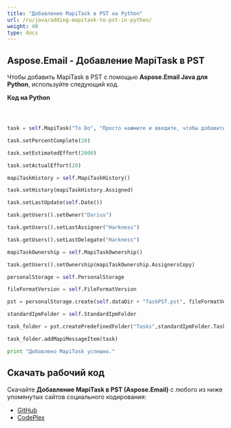 ```yaml
---
title: "Добавление MapiTask в PST на Python"
url: /ru/java/adding-mapitask-to-pst-in-python/
weight: 40
type: docs
---
```


## **Aspose.Email - Добавление MapiTask в PST**
Чтобы добавить MapiTask в PST с помощью **Aspose.Email Java для Python**, используйте следующий код.

**Код на Python**

```python



task = self.MapiTask("To Do", "Просто нажмите и введите, чтобы добавить задачу", self.Date(), self.Date())

task.setPercentComplete(20)

task.setEstimatedEffort(2000)

task.setActualEffort(20)

mapiTaskHistory = self.MapiTaskHistory()

task.setHistory(mapiTaskHistory.Assigned)

task.setLastUpdate(self.Date())

task.getUsers().setOwner("Darius")

task.getUsers().setLastAssigner("Harkness")

task.getUsers().setLastDelegate("Harkness")

mapiTaskOwnership = self.MapiTaskOwnership()

task.getUsers().setOwnership(mapiTaskOwnership.AssignersCopy)

personalStorage = self.PersonalStorage

fileFormatVersion = self.FileFormatVersion

pst = personalStorage.create(self.dataDir + "TaskPST.pst", fileFormatVersion.Unicode)

standardIpmFolder = self.StandardIpmFolder

task_folder = pst.createPredefinedFolder("Tasks",standardIpmFolder.Tasks)

task_folder.addMapiMessageItem(task)

print "Добавлено MapiTask успешно."

```
## **Скачать рабочий код**
Скачайте **Добавление MapiTask в PST (Aspose.Email)** с любого из ниже упомянутых сайтов социального кодирования:

- [GitHub](https://github.com/aspose-email/Aspose.Email-for-Java/releases/tag/Aspose.Email_Java_for_Python-v1.0)
- [CodePlex](http://asposeemailjavapython.codeplex.com/releases/)
